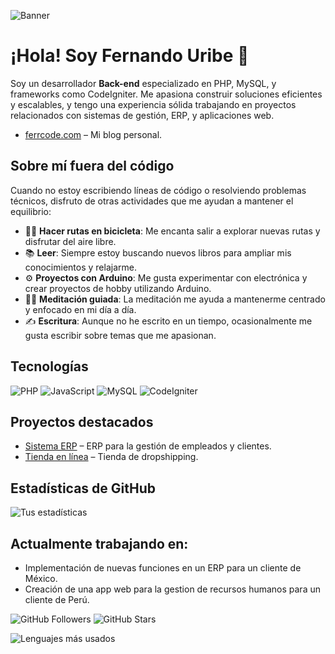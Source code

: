 ![Banner](https://www.facebook.com/share/Ki4VkU7BZtU6yewh/?mibextid=qi2Omg)


# ¡Hola! Soy Fernando Uribe 👋

Soy un desarrollador **Back-end** especializado en PHP, MySQL, y frameworks como CodeIgniter. Me apasiona construir soluciones eficientes y escalables, y tengo una experiencia sólida trabajando en proyectos relacionados con sistemas de gestión, ERP, y aplicaciones web.

- [ferrcode.com](https://ferrcode.com/) – Mi blog personal.

## Sobre mí fuera del código

Cuando no estoy escribiendo líneas de código o resolviendo problemas técnicos, disfruto de otras actividades que me ayudan a mantener el equilibrio:

- 🚴‍♂️ **Hacer rutas en bicicleta**: Me encanta salir a explorar nuevas rutas y disfrutar del aire libre.
- 📚 **Leer**: Siempre estoy buscando nuevos libros para ampliar mis conocimientos y relajarme.
- ⚙️ **Proyectos con Arduino**: Me gusta experimentar con electrónica y crear proyectos de hobby utilizando Arduino.
- 🧘‍♂️ **Meditación guiada**: La meditación me ayuda a mantenerme centrado y enfocado en mi día a día.
- ✍️ **Escritura**: Aunque no he escrito en un tiempo, ocasionalmente me gusta escribir sobre temas que me apasionan.


## Tecnologías

![PHP](https://img.shields.io/badge/PHP-777BB4?style=for-the-badge&logo=php&logoColor=white)
![JavaScript](https://img.shields.io/badge/JavaScript-323330?style=for-the-badge&logo=javascript&logoColor=F7DF1E)
![MySQL](https://img.shields.io/badge/MySQL-4479A1?style=for-the-badge&logo=mysql&logoColor=white)
![CodeIgniter](https://img.shields.io/badge/CodeIgniter-E34F26?style=for-the-badge&logo=codeigniter&logoColor=white)

## Proyectos destacados

- [Sistema ERP](https://github.com/ferrcode1/ERP-System) – ERP para la gestión de empleados y clientes.
- [Tienda en línea](https://github.com/ferrcode1/online-store) – Tienda de dropshipping.

## Estadísticas de GitHub

![Tus estadísticas](https://github-readme-stats.vercel.app/api?username=ferrcode1&show_icons=true&theme=radical)


## Actualmente trabajando en:

- Implementación de nuevas funciones en un ERP para un cliente de México.
- Creación de una app web para la gestion de recursos humanos para un cliente de Perú.

![GitHub Followers](https://img.shields.io/github/followers/ferrcode1?label=Followers&style=social)
![GitHub Stars](https://img.shields.io/github/stars/ferrcode1?label=Stars&style=social)

![Lenguajes más usados](https://github-readme-stats.vercel.app/api/top-langs/?username=ferrcode1&layout=compact&theme=radical)

